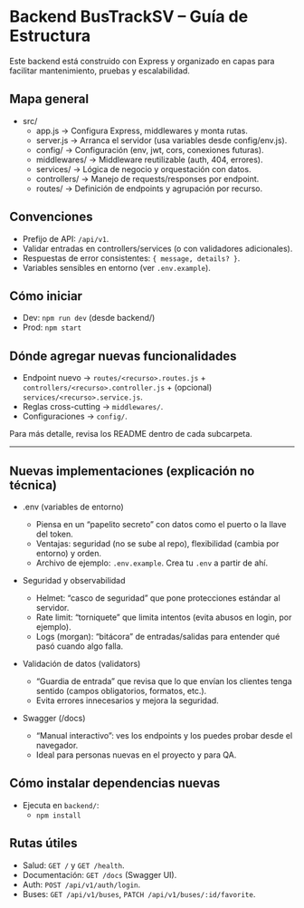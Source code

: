 # Backend BusTrackSV – Guía de Estructura

Este backend está construido con Express y organizado en capas para facilitar mantenimiento, pruebas y escalabilidad.

## Mapa general
- src/
  - app.js → Configura Express, middlewares y monta rutas.
  - server.js → Arranca el servidor (usa variables desde config/env.js).
  - config/ → Configuración (env, jwt, cors, conexiones futuras).
  - middlewares/ → Middleware reutilizable (auth, 404, errores).
  - services/ → Lógica de negocio y orquestación con datos.
  - controllers/ → Manejo de requests/responses por endpoint.
  - routes/ → Definición de endpoints y agrupación por recurso.

## Convenciones
- Prefijo de API: `/api/v1`.
- Validar entradas en controllers/services (o con validadores adicionales).
- Respuestas de error consistentes: `{ message, details? }`.
- Variables sensibles en entorno (ver `.env.example`).

## Cómo iniciar
- Dev: `npm run dev` (desde backend/)
- Prod: `npm start`

## Dónde agregar nuevas funcionalidades
- Endpoint nuevo → `routes/<recurso>.routes.js` + `controllers/<recurso>.controller.js` + (opcional) `services/<recurso>.service.js`.
- Reglas cross-cutting → `middlewares/`.
- Configuraciones → `config/`.

Para más detalle, revisa los README dentro de cada subcarpeta.

---

## Nuevas implementaciones (explicación no técnica)

- .env (variables de entorno)
  - Piensa en un “papelito secreto” con datos como el puerto o la llave del token.
  - Ventajas: seguridad (no se sube al repo), flexibilidad (cambia por entorno) y orden.
  - Archivo de ejemplo: `.env.example`. Crea tu `.env` a partir de ahí.

- Seguridad y observabilidad
  - Helmet: “casco de seguridad” que pone protecciones estándar al servidor.
  - Rate limit: “torniquete” que limita intentos (evita abusos en login, por ejemplo).
  - Logs (morgan): “bitácora” de entradas/salidas para entender qué pasó cuando algo falla.

- Validación de datos (validators)
  - “Guardia de entrada” que revisa que lo que envían los clientes tenga sentido (campos obligatorios, formatos, etc.).
  - Evita errores innecesarios y mejora la seguridad.

- Swagger (/docs)
  - “Manual interactivo”: ves los endpoints y los puedes probar desde el navegador.
  - Ideal para personas nuevas en el proyecto y para QA.

## Cómo instalar dependencias nuevas
- Ejecuta en `backend/`:
  - `npm install`

## Rutas útiles
- Salud: `GET /` y `GET /health`.
- Documentación: `GET /docs` (Swagger UI).
- Auth: `POST /api/v1/auth/login`.
- Buses: `GET /api/v1/buses`, `PATCH /api/v1/buses/:id/favorite`.

